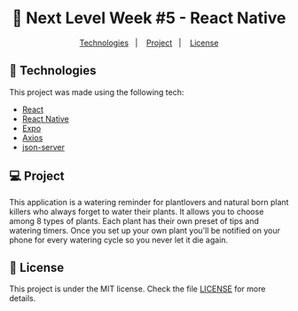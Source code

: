 <h1 align="center">
  🚀 Next Level Week #5 - React Native
</h1>

<p align="center">
  <a href="#rocket-tecnologias">Technologies</a>&nbsp;&nbsp;&nbsp;|&nbsp;&nbsp;&nbsp;
  <a href="#-project">Project</a>&nbsp;&nbsp;&nbsp;|&nbsp;&nbsp;&nbsp;
  <a href="#memo-license">License</a>
</p>

## :rocket: Technologies

This project was made using the following tech:

-   [React](https://reactjs.org)
-   [React Native](https://facebook.github.io/react-native/)
-   [Expo](https://expo.io/)
-   [Axios](https://github.com/axios/axios)
-   [json-server](https://github.com/typicode/json-server)

## 💻 Project

This application is a watering reminder for plantlovers and natural born plant killers who always forget to water their plants. It allows you to choose among
8 types of plants. Each plant has their own preset of tips and watering timers. Once you set up your own plant you'll be notified on your phone for every watering
cycle so you never let it die again.

## :memo: License

This project is under the MIT license. Check the file [LICENSE](LICENSE.md) for more details.
